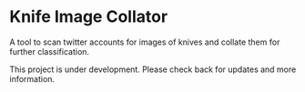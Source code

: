 # Knife Image Collator

A tool to scan twitter accounts for images of knives and collate them for further classification.

This project is under development. Please check back for updates and more information.